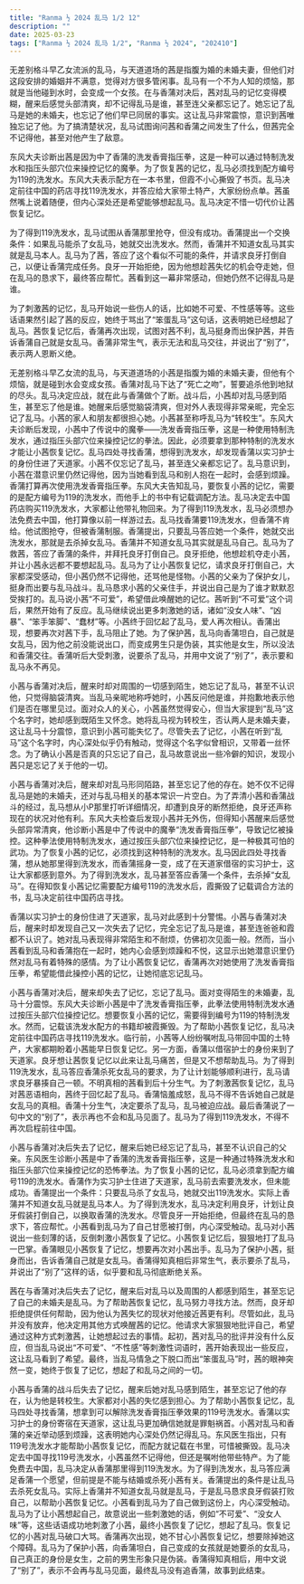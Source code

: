 ```yaml
---
title: "Ranma ½ 2024 乱马 1/2 12"
description: ""
date: 2025-03-23
tags: ["Ranma ½ 2024 乱马 1/2", "Ranma ½ 2024", "202410"]
---
```


无差别格斗早乙女流派的乱马，与天道道场的茜是指腹为婚的未婚夫妻，但他们对这段安排的婚姻并不满意，觉得对方很多管闲事。乱马有一个不为人知的烦恼，那就是当他碰到水时，会变成一个女孩。在与香蒲对决后，茜对乱马的记忆变得模糊，醒来后感觉头部清爽，却不记得乱马是谁，甚至连父亲都忘记了。她忘记了乱马是她的未婚夫，也忘记了他们早已同居的事实。这让乱马非常震惊，意识到茜唯独忘记了他。为了搞清楚状况，乱马试图询问茜和香蒲之间发生了什么，但茜完全不记得他，甚至对他产生了敌意。

东风大夫诊断出茜是因为中了香蒲的洗发香膏指压拳，这是一种可以通过特制洗发水和指压头部穴位来操控记忆的魔拳。为了恢复茜的记忆，乱马必须找到配方编号为119的洗发水。东风大夫表示配方在一本书里，但霞不小心撕毁了书页。乱马决定前往中国的药店寻找119洗发水，并答应给大家带土特产，大家纷纷点单。茜虽然嘴上说着随便，但内心深处还是希望能够想起乱马。乱马决定不惜一切代价让茜恢复记忆。

为了得到119洗发水，乱马试图从香蒲那里抢夺，但没有成功。香蒲提出一个交换条件：如果乱马能杀了女乱马，她就交出洗发水。然而，香蒲并不知道女乱马其实就是乱马本人。乱马为了茜，答应了这个看似不可能的条件，并请求良牙打倒自己，以便让香蒲完成任务。良牙一开始拒绝，因为他想趁茜失忆的机会夺走她，但在乱马的恳求下，最终答应帮忙。茜看到这一幕非常感动，但她仍然不记得乱马是谁。

为了刺激茜的记忆，乱马开始说一些伤人的话，比如她不可爱、不性感等等。这些话语果然引起了茜的反应，她终于骂出了“笨蛋乱马”这句话，这表明她已经想起了乱马。茜恢复记忆后，香蒲再次出现，试图对茜不利，乱马挺身而出保护茜，并告诉香蒲自己就是女乱马。香蒲非常生气，表示无法和乱马交往，并说出了“别了”，表示两人恩断义绝。

无差别格斗早乙女流的乱马，与天道道场的小茜是指腹为婚的未婚夫妻，但他有个烦恼，就是碰到水会变成女孩。香蒲对乱马下达了“死亡之吻”，誓要追杀他到地狱的尽头。乱马决定应战，就在此与香蒲做个了断。战斗后，小茜却对乱马感到陌生，甚至忘了他是谁。她醒来后感觉脑袋清爽，但对外人表现得非常亲昵，完全忘记了乱马。小茜的家人和朋友都很担心她。小茜甚至称呼乱马为“转校生”。东风大夫诊断后发现，小茜中了传说中的魔拳——洗发香膏指压拳，这是一种使用特制洗发水，通过指压头部穴位来操控记忆的拳法。因此，必须要拿到那种特制的洗发水才能让小茜恢复记忆。乱马四处寻找香蒲，想得到洗发水，却发现香蒲以实习护士的身份住进了天道家。小茜不仅忘记了乱马，甚至连父亲都忘记了。乱马意识到，小茜在潜意识里仍然记得他，因为当她看到乱马和别人抱在一起时，会感到烦躁。香蒲打算再次使用洗发香膏指压拳。东风大夫告知乱马，要恢复小茜的记忆，需要的是配方编号为119的洗发水，而他手上的书中有记载调配方法。乱马决定去中国药店购买119洗发水，大家都让他带礼物回来。为了得到119洗发水，乱马必须想办法免费去中国，他打算像以前一样游过去。乱马找香蒲要119洗发水，但香蒲不肯给。他试图抢夺，但被香蒲制服。香蒲提出，只要乱马答应她一个条件，她就交出洗发水，那就是去杀掉女乱马。香蒲并不知道女乱马其实就是乱马自己。乱马为了救茜，答应了香蒲的条件，并拜托良牙打倒自己。良牙拒绝，他想趁机夺走小茜，并让小茜永远都不要想起乱马。乱马为了让小茜恢复记忆，请求良牙打倒自己，大家都深受感动，但小茜仍然不记得他，还骂他是怪物。小茜的父亲为了保护女儿，挺身而出要与乱马战斗。乱马恳求小茜的父亲住手，并说出自己是为了谁才默默忍受挨打的。乱马说小茜“不可爱”，希望借此唤醒她的记忆。茜听到“不可爱”这个词后，果然开始有了反应。乱马继续说出更多刺激她的话，诸如“没女人味”、“凶暴”、“笨手笨脚”、“蠢材”等。小茜终于回忆起了乱马，爱人再次相认。香蒲出现，想要再次对茜下手，乱马阻止了她。为了保护茜，乱马向香蒲坦白，自己就是女乱马，因为他之前没能说出口，而变成男生只是伪装，其实他是女生，所以没法和香蒲交往。香蒲听后大受刺激，说要杀了乱马，并用中文说了“别了”，表示要和乱马永不再见。 

小茜与香蒲对决后，醒来时却对周围的一切感到陌生，她忘记了乱马，甚至不认识他，只觉得脑袋清爽。当乱马亲昵地称呼她时，小茜反问他是谁，并抱歉地表示他们是否在哪里见过。面对众人的关心，小茜虽然觉得安心，但当大家提到“乱马”这个名字时，她却感到既陌生又怀念。她将乱马视为转校生，否认两人是未婚夫妻，这让乱马十分震惊，意识到小茜可能失忆了。尽管失去了记忆，小茜在听到“乱马”这个名字时，内心深处似乎仍有触动，觉得这个名字似曾相识，又带着一丝怀念。为了确认小茜是否真的只忘记了自己，乱马故意说出一些冷僻的知识，发现小茜只是忘记了关于他的一切。

小茜与香蒲对决后，醒来却对乱马形同陌路，甚至忘记了他的存在。她不仅不记得乱马是她的未婚夫，还对与乱马相关的基本常识一片空白。为了弄清小茜和香蒲战斗的经过，乱马想从小P那里打听详细情况，却遭到良牙的断然拒绝，良牙还声称现在的状况对他有利。东风大夫检查后发现小茜并无外伤，但得知小茜醒来后感觉头部异常清爽，他诊断小茜是中了传说中的魔拳“洗发香膏指压拳”，导致记忆被操控。这种拳法使用特制洗发水，通过按压头部穴位来操控记忆，是一种极其可怕的武功。为了恢复小茜的记忆，必须找到这种特制的洗发水。乱马因此四处寻找香蒲，想从她那里得到洗发水，而香蒲摇身一变，成了在天道家借宿的实习护士，这让大家都感到意外。为了得到洗发水，乱马甚至答应香蒲一个条件，去杀掉“女乱马”。在得知恢复小茜记忆需要配方编号119的洗发水后，霞撕毁了记载调合方法的书，乱马决定前往中国药店寻找。

香蒲以实习护士的身份住进了天道家，乱马对此感到十分警惕。小茜与香蒲对决后，醒来时却发现自己又一次失去了记忆，完全忘记了乱马是谁，甚至连爸爸和霞都不认识了。她对乱马表现得非常陌生和不耐烦，仿佛初次见面一般。然而，当小茜看到乱马和香蒲抱在一起时，她内心会感到烦躁和不悦，这显示出她潜意识里仍然对乱马有着特殊的感情。为了让小茜恢复记忆，香蒲再次对她使用了洗发香膏指压拳，希望能借此操控小茜的记忆，让她彻底忘记乱马。

小茜与香蒲对决后，醒来却失去了记忆，忘记了乱马。面对变得陌生的未婚妻，乱马十分震惊。东风大夫诊断小茜是中了洗发香膏指压拳，此拳法使用特制洗发水通过按压头部穴位操控记忆。想要恢复小茜的记忆，需要得到编号为119的特制洗发水。然而，记载该洗发水配方的书籍却被霞撕毁。为了帮助小茜恢复记忆，乱马决定前往中国药店寻找119洗发水。临行前，小茜等人纷纷嘱咐乱马带回中国的土特产，大家都期盼着小茜能早日恢复记忆。另一方面，香蒲以借宿护士的身份来到了天道家。良牙想让茜恢复记忆以此来让乱马痛苦，但是又不想帮助乱马。为了得到119洗发水，乱马答应香蒲杀死女乱马的要求，为了让计划能够顺利进行，乱马请求良牙暴揍自己一顿。不明真相的茜看到后十分生气。为了刺激茜恢复记忆，乱马对茜恶语相向，茜终于回忆起了乱马。香蒲恼羞成怒，乱马不得不告诉她自己就是女乱马的真相。香蒲十分生气，决定要杀了乱马，乱马被迫应战。最后香蒲说了一句中文的“别了”，表示再也不会和乱马见面了。乱马为了得到119洗发水，不得不再次启程前往中国。

小茜与香蒲对决后失去了记忆，醒来后她已经忘记了乱马，甚至不认识自己的父亲。东风医生诊断小茜是中了香蒲的洗发香膏指压拳，这是一种通过特殊洗发水和指压头部穴位来操控记忆的恐怖拳法。为了恢复小茜的记忆，乱马必须拿到配方编号119的洗发水。香蒲作为实习护士住进了天道家，乱马前去索要洗发水，但未能成功。香蒲提出一个条件：只要乱马杀了女乱马，她就交出119洗发水。实际上香蒲并不知道女乱马就是乱马本人。为了得到洗发水，乱马决定利用良牙，计划让良牙假装打倒自己，以换取香蒲的洗发水。尽管良牙一开始拒绝，但最终在乱马的恳求下，答应帮忙。小茜看到乱马为了自己甘愿被打倒，内心深受触动。乱马对小茜说出一些刻薄的话，反倒刺激小茜恢复了记忆。小茜恢复记忆后，狠狠地打了乱马一巴掌。香蒲眼见小茜恢复了记忆，想要再次对小茜出手。乱马为了保护小茜，挺身而出，告诉香蒲自己就是女乱马。香蒲得知真相后非常生气，表示要杀了乱马，并说出了“别了”这样的话，似乎要和乱马彻底断绝关系。

茜在与香蒲对决后失去了记忆，醒来后对乱马以及周围的人都感到陌生，甚至忘记了自己的未婚夫是乱马。为了帮助茜恢复记忆，乱马努力寻找方法。然而，良牙却拒绝提供任何帮助，因为他认为茜失忆的现状对他接近茜更有利。尽管如此，乱马并没有放弃，他决定用其他方式唤醒茜的记忆。他请求大家狠狠地批评自己，希望通过这种方式刺激茜，让她想起过去的事情。起初，茜对乱马的批评并没有什么反应，但当乱马说出“不可爱”、“不性感”等刺激性词语时，茜开始表现出一些反应，这让乱马看到了希望。最终，当乱马情急之下脱口而出“笨蛋乱马”时，茜的眼神突然一变，她终于恢复了记忆，想起了和乱马之间的一切。

小茜与香蒲的战斗后失去了记忆，醒来后她对乱马感到陌生，甚至忘记了他的存在，认为他是转校生。大家都对小茜的失忆感到担心。为了帮助小茜恢复记忆，乱马四处寻找香蒲，想拿到可以解除洗发香膏指压拳效果的119号洗发水。香蒲以实习护士的身份寄宿在天道家，这让乱马更加确信她就是罪魁祸首。小茜对乱马和香蒲的亲近举动感到烦躁，这表明她内心深处仍然记得乱马。东风医生指出，只有119号洗发水才能帮助小茜恢复记忆，而配方就记载在书里，可惜被撕毁。乱马决定去中国寻找119号洗发水，小茜虽然不记得他，但还是嘱咐他带些特产。为了能免费去中国，乱马决定从香蒲那里得到119洗发水。为了得到洗发水，乱马答应满足香蒲一个愿望，但前提是不能与结婚或杀死小茜有关。香蒲提出的条件是让乱马去杀死女乱马。实际上香蒲并不知道女乱马就是乱马，于是乱马恳求良牙假装打败自己，以帮助小茜恢复记忆。小茜看到乱马为了自己做到这份上，内心深受触动。乱马为了让小茜想起自己，故意说出一些刺激她的话，例如“不可爱”、“没女人味”等，这些话语成功地刺激了小茜，最终小茜恢复了记忆，想起了乱马。恢复记忆的小茜对乱马破口大骂。香蒲再次出现，她不甘心小茜恢复记忆，想要除掉她这个障碍。乱马为了保护小茜，向香蒲坦白，自己变成的女孩就是她要杀的女乱马，自己真正的身份是女生，之前的男生形象只是伪装。香蒲得知真相后，用中文说了“别了”，表示不会再与乱马见面，最终乱马没有追香蒲，故事到此结束。